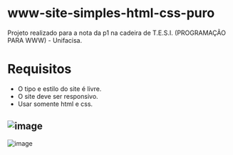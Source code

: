 # www-site-simples-html-css-puro
Projeto realizado para a nota da p1 na cadeira de T.E.S.I. (PROGRAMAÇÃO PARA WWW) - Unifacisa.

# Requisitos
- O tipo e estilo do site é livre.
- O site deve ser responsivo.
- Usar somente html e css.

![image](https://user-images.githubusercontent.com/57672775/161831752-e87ad41b-54cb-44c6-9254-aa902d9fae41.png)
---------------------------------------------------------------------------------------------------------------
![image](https://user-images.githubusercontent.com/57672775/161831811-9da2e190-000f-47f4-b248-158706c1ede9.png)
